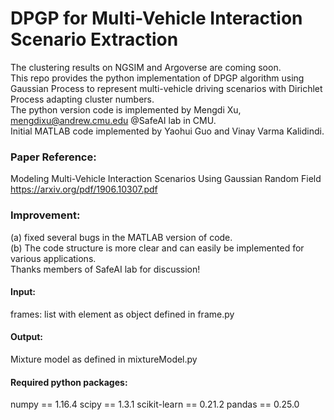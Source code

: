 # DPGP for Multi-Vehicle Interaction Scenario Extraction
The clustering results on NGSIM and Argoverse are coming soon. <br>
This repo provides the python implementation of DPGP algorithm using Gaussian Process to represent multi-vehicle driving scenarios with Dirichlet Process adapting cluster numbers. <br>
The python version code is implemented by Mengdi Xu, mengdixu@andrew.cmu.edu @SafeAI lab in CMU. <br>
Initial MATLAB code implemented by Yaohui Guo and Vinay Varma Kalidindi. <br>

### Paper Reference:
Modeling Multi-Vehicle Interaction Scenarios Using Gaussian Random Field <br>
https://arxiv.org/pdf/1906.10307.pdf


### Improvement:
(a) fixed several bugs in the MATLAB version of code. <br>
(b) The code structure is more clear and can easily be implemented for various applications. <br>
Thanks members of SafeAI lab for discussion! <br>


#### Input:

frames: list with element as object defined in frame.py <br>

#### Output:

Mixture model as defined in mixtureModel.py <br>


#### Required python packages:
numpy == 1.16.4
scipy == 1.3.1
scikit-learn == 0.21.2 
pandas == 0.25.0
<math 
multiprocessing
functools
pickle>

